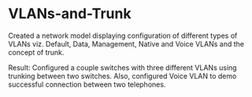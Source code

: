 # VLANs-and-Trunk

Created a network model displaying configuration of different types of VLANs viz. Default, Data, Management, Native and Voice VLANs and the concept of trunk. 

Result: Configured a couple switches with three different VLANs using trunking between two switches. Also, configured Voice VLAN to demo successful connection between two telephones.
